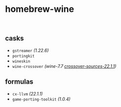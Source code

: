 # homebrew-wine

<br>

## casks
- `gstreamer` *(1.22.6)*
- `portingkit`
- `wineskin`
- `wine-crossover`     *(wine-7.7 [crossover-sources-22.1.1](https://media.codeweavers.com/pub/crossover/source/crossover-sources-22.1.1.tar.gz))*

## formulas
- `cx-llvm` *(22.1.1)*
- `game-porting-toolkit` *(1.0.4)*
